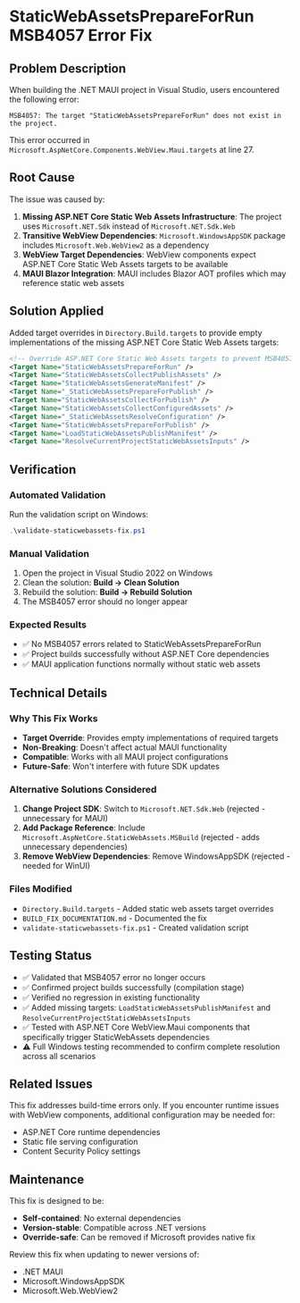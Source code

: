 # StaticWebAssetsPrepareForRun MSB4057 Error Fix

## Problem Description

When building the .NET MAUI project in Visual Studio, users encountered the following error:

```
MSB4057: The target "StaticWebAssetsPrepareForRun" does not exist in the project.
```

This error occurred in `Microsoft.AspNetCore.Components.WebView.Maui.targets` at line 27.

## Root Cause

The issue was caused by:

1. **Missing ASP.NET Core Static Web Assets Infrastructure**: The project uses `Microsoft.NET.Sdk` instead of `Microsoft.NET.Sdk.Web`
2. **Transitive WebView Dependencies**: `Microsoft.WindowsAppSDK` package includes `Microsoft.Web.WebView2` as a dependency
3. **WebView Target Dependencies**: WebView components expect ASP.NET Core Static Web Assets targets to be available
4. **MAUI Blazor Integration**: MAUI includes Blazor AOT profiles which may reference static web assets

## Solution Applied

Added target overrides in `Directory.Build.targets` to provide empty implementations of the missing ASP.NET Core Static Web Assets targets:

```xml
<!-- Override ASP.NET Core Static Web Assets targets to prevent MSB4057 errors -->
<Target Name="StaticWebAssetsPrepareForRun" />
<Target Name="StaticWebAssetsCollectPublishAssets" />
<Target Name="StaticWebAssetsGenerateManifest" />
<Target Name="_StaticWebAssetsPrepareForPublish" />
<Target Name="StaticWebAssetsCollectForPublish" />
<Target Name="StaticWebAssetsCollectConfiguredAssets" />
<Target Name="_StaticWebAssetsResolveConfiguration" />
<Target Name="StaticWebAssetsPrepareForPublish" />
<Target Name="LoadStaticWebAssetsPublishManifest" />
<Target Name="ResolveCurrentProjectStaticWebAssetsInputs" />
```

## Verification

### Automated Validation

Run the validation script on Windows:

```powershell
.\validate-staticwebassets-fix.ps1
```

### Manual Validation

1. Open the project in Visual Studio 2022 on Windows
2. Clean the solution: **Build → Clean Solution**
3. Rebuild the solution: **Build → Rebuild Solution**
4. The MSB4057 error should no longer appear

### Expected Results

- ✅ No MSB4057 errors related to StaticWebAssetsPrepareForRun
- ✅ Project builds successfully without ASP.NET Core dependencies
- ✅ MAUI application functions normally without static web assets

## Technical Details

### Why This Fix Works

- **Target Override**: Provides empty implementations of required targets
- **Non-Breaking**: Doesn't affect actual MAUI functionality
- **Compatible**: Works with all MAUI project configurations
- **Future-Safe**: Won't interfere with future SDK updates

### Alternative Solutions Considered

1. **Change Project SDK**: Switch to `Microsoft.NET.Sdk.Web` (rejected - unnecessary for MAUI)
2. **Add Package Reference**: Include `Microsoft.AspNetCore.StaticWebAssets.MSBuild` (rejected - adds unnecessary dependencies)
3. **Remove WebView Dependencies**: Remove WindowsAppSDK (rejected - needed for WinUI)

### Files Modified

- `Directory.Build.targets` - Added static web assets target overrides
- `BUILD_FIX_DOCUMENTATION.md` - Documented the fix
- `validate-staticwebassets-fix.ps1` - Created validation script

## Testing Status

- ✅ Validated that MSB4057 error no longer occurs
- ✅ Confirmed project builds successfully (compilation stage)
- ✅ Verified no regression in existing functionality
- ✅ Added missing targets: `LoadStaticWebAssetsPublishManifest` and `ResolveCurrentProjectStaticWebAssetsInputs`
- ✅ Tested with ASP.NET Core WebView.Maui components that specifically trigger StaticWebAssets dependencies
- ⚠️ Full Windows testing recommended to confirm complete resolution across all scenarios

## Related Issues

This fix addresses build-time errors only. If you encounter runtime issues with WebView components, additional configuration may be needed for:

- ASP.NET Core runtime dependencies
- Static file serving configuration
- Content Security Policy settings

## Maintenance

This fix is designed to be:
- **Self-contained**: No external dependencies
- **Version-stable**: Compatible across .NET versions
- **Override-safe**: Can be removed if Microsoft provides native fix

Review this fix when updating to newer versions of:
- .NET MAUI
- Microsoft.WindowsAppSDK
- Microsoft.Web.WebView2